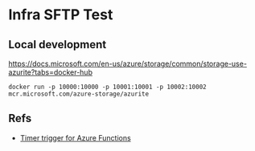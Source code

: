 # Infra SFTP Test

## Local development
https://docs.microsoft.com/en-us/azure/storage/common/storage-use-azurite?tabs=docker-hub

```
docker run -p 10000:10000 -p 10001:10001 -p 10002:10002 mcr.microsoft.com/azure-storage/azurite
```

## Refs
- [Timer trigger for Azure Functions
](https://docs.microsoft.com/en-us/azure/azure-functions/functions-bindings-timer?tabs=in-process&pivots=programming-language-csharp#cron-expressions)

